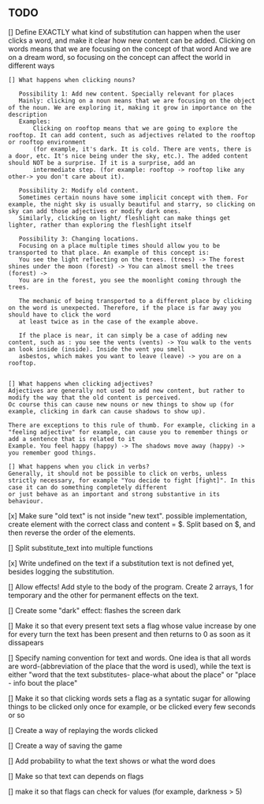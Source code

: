 TODO
---------

[] Define EXACTLY what kind of substitution can happen when the user clicks a word, and make it clear how new content can be added. 
    Clicking on words means that we are focusing on the concept of that word
    And we are on a dream word, so focusing on the concept can affect the world in different ways
    
    [] What happens when clicking nouns?
    
       Possibility 1: Add new content. Specially relevant for places
       Mainly: clicking on a noun means that we are focusing on the object of the noun. We are exploring it, making it grow in importance on the description
       Examples:
           Clicking on rooftop means that we are going to explore the rooftop. It can add content, such as adjectives related to the rooftop or rooftop environment
           (for example, it's dark. It is cold. There are vents, there is a door, etc. It's nice being under the sky, etc.). The added content should NOT be a surprise. If it is a surprise, add an 
           intermediate step. (for example: rooftop -> rooftop like any other-> you don't care about it).
       
       Possibility 2: Modify old content.
       Sometimes certain nouns have some implicit concept with them. For example, the night sky is usually beautiful and starry, so clicking on sky can add those adjectives or modify dark ones.
       Similarly, clicking on light/ fleshlight can make things get lighter, rather than exploring the fleshlight itself
       
       Possibility 3: Changing locations.
       Focusing on a place multiple times should allow you to be transported to that place. An example of this concept is:
       You see the light reflecting on the trees. (trees) -> The forest shines under the moon (forest) -> You can almost smell the trees (forest) -> 
       You are in the forest, you see the moonlight coming through the trees.
       
       The mechanic of being transported to a different place by clicking on the word is unexpected. Therefore, if the place is far away you should have to click the word
       at least twice as in the case of the example above.
       
       If the place is near, it can simply be a case of adding new content, such as : you see the vents (vents) -> You walk to the vents an look inside (inside). Inside the vent you smell
       asbestos, which makes you want to leave (leave) -> you are on a rooftop.
           

    [] What happens when clicking adjectives?
    Adjectives are generally not used to add new content, but rather to modify the way that the old content is perceived.
    Oc course this can cause new nouns or new things to show up (for example, clicking in dark can cause shadows to show up). 
    
    There are exceptions to this rule of thumb. For example, clicking in a "feeling adjective" for example, can cause you to remember things or add a sentence that is related to it
    Example. You feel happy (happy) -> The shadows move away (happy) -> you remember good things.
    
    [] What happens when you click in verbs?
    Generally, it should not be possible to click on verbs, unless strictly necessary, for example "You decide to fight [fight]". In this case it can do something completely different
    or just behave as an important and strong substantive in its behaviour.
        

[x] Make sure "old text" is not inside "new text". possible implementation, create element with the correct class and content = $. Split based on $, and then reverse the order of the elements.

[] Split substitute_text into multiple functions

[x] Write undefined on the text if a substitution text is not defined yet, besides logging the substitution.

[] Allow effects! Add style to the body of the program. Create 2 arrays, 1 for temporary and the other for permanent effects on the text.

[] Create some "dark" effect: flashes the screen dark

[] Make it so that every present text sets a flag whose value increase by one for every turn the text has been present and then returns to 0 as soon as it dissapears

[] Specify naming convention for text and words. One idea is that all words are  word-(abbreviation of the place that the word is used), while the text is either "word that the text substitutes- place-what about the place" or "place - info bout the place"

[] Make it so that clicking words sets a flag as a syntatic sugar for allowing things to be clicked only once for example, or be clicked every few seconds or so

[] Create a way of replaying the words clicked

[] Create a way of saving the game

[] Add probability to what the text shows or what the word does

[] Make so that text can depends on flags

[] make it so that flags can check for values (for example, darkness > 5)
